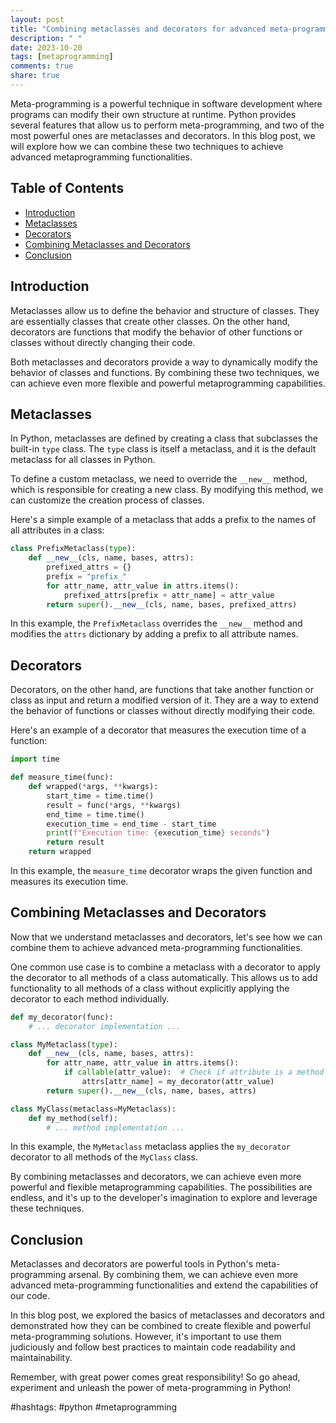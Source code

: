 ```yaml
---
layout: post
title: "Combining metaclasses and decorators for advanced meta-programming"
description: " "
date: 2023-10-20
tags: [metaprogramming]
comments: true
share: true
---
```


Meta-programming is a powerful technique in software development where programs can modify their own structure at runtime. Python provides several features that allow us to perform meta-programming, and two of the most powerful ones are metaclasses and decorators. In this blog post, we will explore how we can combine these two techniques to achieve advanced metaprogramming functionalities.

## Table of Contents
- [Introduction](#introduction)
- [Metaclasses](#metaclasses)
- [Decorators](#decorators)
- [Combining Metaclasses and Decorators](#combining-metaclasses-and-decorators)
- [Conclusion](#conclusion)

<a id="introduction"></a>
## Introduction

Metaclasses allow us to define the behavior and structure of classes. They are essentially classes that create other classes. On the other hand, decorators are functions that modify the behavior of other functions or classes without directly changing their code.

Both metaclasses and decorators provide a way to dynamically modify the behavior of classes and functions. By combining these two techniques, we can achieve even more flexible and powerful metaprogramming capabilities.

<a id="metaclasses"></a>
## Metaclasses

In Python, metaclasses are defined by creating a class that subclasses the built-in `type` class. The `type` class is itself a metaclass, and it is the default metaclass for all classes in Python. 

To define a custom metaclass, we need to override the `__new__` method, which is responsible for creating a new class. By modifying this method, we can customize the creation process of classes.

Here's a simple example of a metaclass that adds a prefix to the names of all attributes in a class:

```python
class PrefixMetaclass(type):
    def __new__(cls, name, bases, attrs):
        prefixed_attrs = {}
        prefix = "prefix_"
        for attr_name, attr_value in attrs.items():
            prefixed_attrs[prefix + attr_name] = attr_value
        return super().__new__(cls, name, bases, prefixed_attrs)
```

In this example, the `PrefixMetaclass` overrides the `__new__` method and modifies the `attrs` dictionary by adding a prefix to all attribute names.

<a id="decorators"></a>
## Decorators

Decorators, on the other hand, are functions that take another function or class as input and return a modified version of it. They are a way to extend the behavior of functions or classes without directly modifying their code.

Here's an example of a decorator that measures the execution time of a function:

```python
import time

def measure_time(func):
    def wrapped(*args, **kwargs):
        start_time = time.time()
        result = func(*args, **kwargs)
        end_time = time.time()
        execution_time = end_time - start_time
        print(f"Execution time: {execution_time} seconds")
        return result
    return wrapped
```

In this example, the `measure_time` decorator wraps the given function and measures its execution time.

<a id="combining-metaclasses-and-decorators"></a>
## Combining Metaclasses and Decorators

Now that we understand metaclasses and decorators, let's see how we can combine them to achieve advanced meta-programming functionalities.

One common use case is to combine a metaclass with a decorator to apply the decorator to all methods of a class automatically. This allows us to add functionality to all methods of a class without explicitly applying the decorator to each method individually.

```python
def my_decorator(func):
    # ... decorator implementation ...

class MyMetaclass(type):
    def __new__(cls, name, bases, attrs):
        for attr_name, attr_value in attrs.items():
            if callable(attr_value):  # Check if attribute is a method
                attrs[attr_name] = my_decorator(attr_value)
        return super().__new__(cls, name, bases, attrs)

class MyClass(metaclass=MyMetaclass):
    def my_method(self):
        # ... method implementation ...
```

In this example, the `MyMetaclass` metaclass applies the `my_decorator` decorator to all methods of the `MyClass` class.

By combining metaclasses and decorators, we can achieve even more powerful and flexible metaprogramming capabilities. The possibilities are endless, and it's up to the developer's imagination to explore and leverage these techniques.

<a id="conclusion"></a>
## Conclusion

Metaclasses and decorators are powerful tools in Python's meta-programming arsenal. By combining them, we can achieve even more advanced meta-programming functionalities and extend the capabilities of our code.

In this blog post, we explored the basics of metaclasses and decorators and demonstrated how they can be combined to create flexible and powerful meta-programming solutions. However, it's important to use them judiciously and follow best practices to maintain code readability and maintainability.

Remember, with great power comes great responsibility! So go ahead, experiment and unleash the power of meta-programming in Python!

#hashtags: #python #metaprogramming